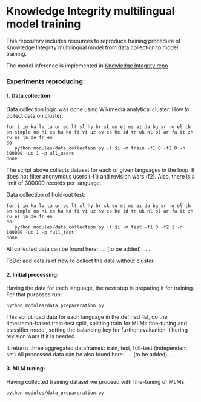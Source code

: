 # Knowledge Integrity multilingual model training

This repository includes resources to reproduce training procedure
of Knowledge Integrity multilingual model from data collection to model training. 

The model inference is implemented in 
[Knowledge Integrity repo](https://gitlab.wikimedia.org/repos/research/knowledge_integrity)


### Experiments reproducing:
#### 1. Data collection:
Data collection logic was done using Wikimedia analytical cluster. 
How to collect data on cluster:
```commandline
for i in ka lv ta ur eo lt sl hy hr sk eu et ms az da bg sr ro el th bn simple no hi ca hu ko fi vi uz sv cs he id tr uk nl pl ar fa it zh ru es ja de fr en
do
   python modules/data_collection.py -l $i -m train -f1 0 -f2 0 -n 300000 -uc 1 -p all_users
done
```
The script above collects dataset for each of given languages in the loop. 
It does not filter anonymous users (-f1) and revision wars (f2). 
Also, there is a limit of 300000 records per language.

Data collection of hold-out test:
```commandline
for i in ka lv ta ur eo lt sl hy hr sk eu et ms az da bg sr ro el th bn simple no hi ca hu ko fi vi uz sv cs he id tr uk nl pl ar fa it zh ru es ja de fr en
do
   python modules/data_collection.py -l $i -m test -f1 0 -f2 1 -n 100000 -uc 1 -p full_test
done
```

All collected data can be found here: .... (to be added)......


ToDo: add details of how to collect the data without cluster.

#### 2. Initial processing:
Having the data for each language, the next step is preparing it for training.
For that purposes run:
```commandline
python modules/data_prepareration.py
```
This script load data for each language in the defined list, 
do the timestamp-based train-test split, 
splitting train for MLMs fine-tuning and classifier model,
setting the balancing key for further evaluation, 
filtering revision wars if it is needed.

It returns three aggregated dataframes: train, test, full-test (independent set)
All processed data can be also found here: .... (to be added)......

#### 3. MLM tuning:
Having collected training dataset we proceed with fine-tuning of MLMs. 
```commandline
python modules/data_prepareration.py
```





